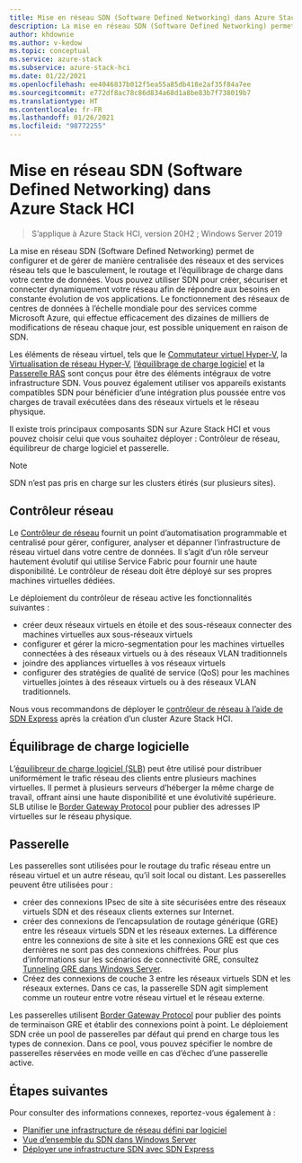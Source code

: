 ```yaml
---
title: Mise en réseau SDN (Software Defined Networking) dans Azure Stack HCI
description: La mise en réseau SDN (Software Defined Networking) permet de configurer et de gérer de manière centralisée des réseaux et des services réseau tels que le basculement, le routage et l’équilibrage de charge dans votre centre de données.
author: khdownie
ms.author: v-kedow
ms.topic: conceptual
ms.service: azure-stack
ms.subservice: azure-stack-hci
ms.date: 01/22/2021
ms.openlocfilehash: ee4046837b012f5ea55a85db418e2af35f84a7ee
ms.sourcegitcommit: e772df8ac78c86d834a68d1a8be83b7f738019b7
ms.translationtype: HT
ms.contentlocale: fr-FR
ms.lasthandoff: 01/26/2021
ms.locfileid: "98772255"
---
```

# <a name="software-defined-networking-sdn-in-azure-stack-hci"></a>Mise en réseau SDN (Software Defined Networking) dans Azure Stack HCI

> S’applique à Azure Stack HCI, version 20H2 ; Windows Server 2019

La mise en réseau SDN (Software Defined Networking) permet de configurer et de gérer de manière centralisée des réseaux et des services réseau tels que le basculement, le routage et l’équilibrage de charge dans votre centre de données. Vous pouvez utiliser SDN pour créer, sécuriser et connecter dynamiquement votre réseau afin de répondre aux besoins en constante évolution de vos applications. Le fonctionnement des réseaux de centres de données à l’échelle mondiale pour des services comme Microsoft Azure, qui effectue efficacement des dizaines de milliers de modifications de réseau chaque jour, est possible uniquement en raison de SDN.

Les éléments de réseau virtuel, tels que le [Commutateur virtuel Hyper-V](/windows-server/virtualization/hyper-v-virtual-switch/hyper-v-virtual-switch), la [Virtualisation de réseau Hyper-V](/windows-server/networking/sdn/technologies/hyper-v-network-virtualization/hyper-v-network-virtualization), [l’équilibrage de charge logiciel](/windows-server/networking/sdn/technologies/network-function-virtualization/software-load-balancing-for-sdn) et la [Passerelle RAS](/windows-server/networking/sdn/technologies/network-function-virtualization/ras-gateway-for-sdn) sont conçus pour être des éléments intégraux de votre infrastructure SDN. Vous pouvez également utiliser vos appareils existants compatibles SDN pour bénéficier d’une intégration plus poussée entre vos charges de travail exécutées dans des réseaux virtuels et le réseau physique.

Il existe trois principaux composants SDN sur Azure Stack HCI et vous pouvez choisir celui que vous souhaitez déployer : Contrôleur de réseau, équilibreur de charge logiciel et passerelle.

   > [!NOTE]
   > SDN n’est pas pris en charge sur les clusters étirés (sur plusieurs sites).

## <a name="network-controller"></a>Contrôleur réseau

Le [Contrôleur de réseau](/windows-server/networking/sdn/technologies/Software-Defined-Networking-Technologies#network-controller) fournit un point d’automatisation programmable et centralisé pour gérer, configurer, analyser et dépanner l’infrastructure de réseau virtuel dans votre centre de données. Il s’agit d’un rôle serveur hautement évolutif qui utilise Service Fabric pour fournir une haute disponibilité. Le contrôleur de réseau doit être déployé sur ses propres machines virtuelles dédiées.

Le déploiement du contrôleur de réseau active les fonctionnalités suivantes :

- créer deux réseaux virtuels en étoile et des sous-réseaux connecter des machines virtuelles aux sous-réseaux virtuels
- configurer et gérer la micro-segmentation pour les machines virtuelles connectées à des réseaux virtuels ou à des réseaux VLAN traditionnels
- joindre des appliances virtuelles à vos réseaux virtuels
- configurer des stratégies de qualité de service (QoS) pour les machines virtuelles jointes à des réseaux virtuels ou à des réseaux VLAN traditionnels.

Nous vous recommandons de déployer le [contrôleur de réseau à l’aide de SDN Express](../manage/sdn-express.md) après la création d’un cluster Azure Stack HCI.

## <a name="software-load-balancing"></a>Équilibrage de charge logicielle

L’[équilibreur de charge logiciel (SLB)](software-load-balancer.md) peut être utilisé pour distribuer uniformément le trafic réseau des clients entre plusieurs machines virtuelles. Il permet à plusieurs serveurs d’héberger la même charge de travail, offrant ainsi une haute disponibilité et une évolutivité supérieure. SLB utilise le [Border Gateway Protocol](/windows-server/remote/remote-access/bgp/border-gateway-protocol-bgp) pour publier des adresses IP virtuelles sur le réseau physique.

## <a name="gateway"></a>Passerelle

Les passerelles sont utilisées pour le routage du trafic réseau entre un réseau virtuel et un autre réseau, qu’il soit local ou distant. Les passerelles peuvent être utilisées pour :

- créer des connexions IPsec de site à site sécurisées entre des réseaux virtuels SDN et des réseaux clients externes sur Internet.
- créer des connexions de l’encapsulation de routage générique (GRE) entre les réseaux virtuels SDN et les réseaux externes. La différence entre les connexions de site à site et les connexions GRE est que ces dernières ne sont pas des connexions chiffrées. Pour plus d’informations sur les scénarios de connectivité GRE, consultez [Tunneling GRE dans Windows Server](/windows-server/remote/remote-access/ras-gateway/gre-tunneling-windows-server).
- Créez des connexions de couche 3 entre les réseaux virtuels SDN et les réseaux externes. Dans ce cas, la passerelle SDN agit simplement comme un routeur entre votre réseau virtuel et le réseau externe.

Les passerelles utilisent [Border Gateway Protocol](/windows-server/remote/remote-access/bgp/border-gateway-protocol-bgp) pour publier des points de terminaison GRE et établir des connexions point à point. Le déploiement SDN crée un pool de passerelles par défaut qui prend en charge tous les types de connexion. Dans ce pool, vous pouvez spécifier le nombre de passerelles réservées en mode veille en cas d’échec d’une passerelle active.

## <a name="next-steps"></a>Étapes suivantes

Pour consulter des informations connexes, reportez-vous également à :

- [Planifier une infrastructure de réseau défini par logiciel](plan-software-defined-networking-infrastructure.md)
- [Vue d’ensemble du SDN dans Windows Server](/windows-server/networking/sdn/software-defined-networking)
- [Déployer une infrastructure SDN avec SDN Express](../manage/sdn-express.md)
